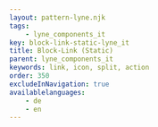 ```yaml
---
layout: pattern-lyne.njk
tags: 
    - lyne_components_it
key: block-link-static-lyne_it
title: Block-Link (Static)
parent: lyne_components_it
keywords: link, icon, split, action
order: 350
excludeInNavigation: true
availablelanguages: 
    - de
    - en
---
```

